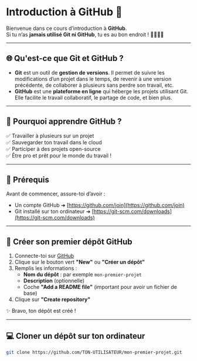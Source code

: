 # Introduction à GitHub 🐙

Bienvenue dans ce cours d’introduction à **GitHub**.  
Si tu n’as **jamais utilisé Git ni GitHub**, tu es au bon endroit ! 👨‍💻👩‍💻

---

## 🌐 Qu'est-ce que Git et GitHub ?

- **Git** est un outil de **gestion de versions**. Il permet de suivre les modifications d’un projet dans le temps, de revenir à une version précédente, de collaborer à plusieurs sans perdre son travail, etc.
- **GitHub** est une **plateforme en ligne** qui héberge les projets utilisant Git. Elle facilite le travail collaboratif, le partage de code, et bien plus.

---

## 🧠 Pourquoi apprendre GitHub ?

✅ Travailler à plusieurs sur un projet  
✅ Sauvegarder ton travail dans le cloud  
✅ Participer à des projets open-source  
✅ Être pro et prêt pour le monde du travail !

---

## 🔧 Prérequis

Avant de commencer, assure-toi d’avoir :

- Un compte GitHub ➜ [https://github.com/join](https://github.com/join)
- Git installé sur ton ordinateur ➜ [https://git-scm.com/downloads](https://git-scm.com/downloads)

---

## 📁 Créer son premier dépôt GitHub

1. Connecte-toi sur [GitHub](https://github.com)
2. Clique sur le bouton vert **"New"** ou **"Créer un dépôt"**
3. Remplis les informations :
   - **Nom du dépôt** : par exemple `mon-premier-projet`
   - **Description** (optionnelle)
   - Coche **"Add a README file"** (important pour avoir un fichier de base)
4. Clique sur **"Create repository"**

✨ Bravo, ton dépôt est créé !

---

## 💻 Cloner un dépôt sur ton ordinateur

```bash
git clone https://github.com/TON-UTILISATEUR/mon-premier-projet.git

